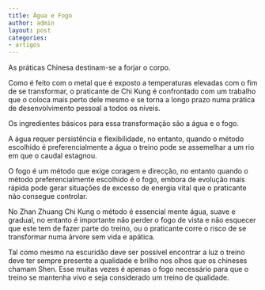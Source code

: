 ```yaml
---
title: Água e Fogo
author: admin
layout: post
categories:
- artigos
---
```

As práticas Chinesa destinam-se a forjar o corpo.

Como é feito com o metal que é exposto a temperaturas elevadas com o fim de se transformar, o praticante de Chi Kung é confrontado com um trabalho que o coloca mais perto dele mesmo e se torna a longo prazo numa prática de desenvolvimento pessoal a todos os níveis.

Os ingredientes básicos para essa transformação são a água e o fogo.

A água requer persistência e flexibilidade, no entanto, quando o método escolhido é preferencialmente a água o treino pode se assemelhar a um rio em que o caudal estagnou.

O fogo é um método que exige coragem e direcção, no entanto quando o método preferencialmente escolhido é o fogo, embora de evolução mais rápida pode gerar situações de excesso de energia vital que o praticante não consegue controlar.

No Zhan Zhuang Chi Kung o método é essencial mente água, suave e gradual, no entanto é importante não perder o fogo de vista e não esquecer que este tem de fazer parte do treino, ou o praticante corre o risco de se transformar numa árvore sem vida e apática.

Tal como mesmo na escuridão deve ser possível encontrar a luz o treino deve ter sempre presente a qualidade e brilho nos olhos que os chineses chamam Shen. Esse muitas vezes é apenas o fogo necessário para que o treino se mantenha vivo e seja considerado um treino de qualidade.
